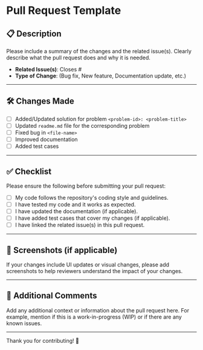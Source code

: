 # Pull Request Template

## 📋 Description

Please include a summary of the changes and the related issue(s). Clearly describe what the pull request does and why it is needed.

- **Related Issue(s)**: Closes #<issue-number>
- **Type of Change**: (Bug fix, New feature, Documentation update, etc.)

---

## 🛠️ Changes Made

- [ ] Added/Updated solution for problem `<problem-id>: <problem-title>`
- [ ] Updated `readme.md` file for the corresponding problem
- [ ] Fixed bug in `<file-name>`
- [ ] Improved documentation
- [ ] Added test cases

---

## ✅ Checklist

Please ensure the following before submitting your pull request:

- [ ] My code follows the repository's coding style and guidelines.
- [ ] I have tested my code and it works as expected.
- [ ] I have updated the documentation (if applicable).
- [ ] I have added test cases that cover my changes (if applicable).
- [ ] I have linked the related issue(s) in this pull request.

---

## 📸 Screenshots (if applicable)

If your changes include UI updates or visual changes, please add screenshots to help reviewers understand the impact of your changes.

---

## 💬 Additional Comments

Add any additional context or information about the pull request here. For example, mention if this is a work-in-progress (WIP) or if there are any known issues.

---

Thank you for contributing! 🎉